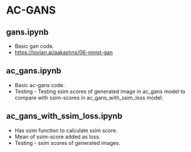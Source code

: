 # AC-GANS


## gans.ipynb
* Basic gan code.
* https://jovian.ai/aakashns/06-mnist-gan

## ac_gans.ipynb
* Basic ac-gans code.
* Testing - Testing ssim scores of generated image in ac_gans model to compare with ssim-scores in ac_gans_with_ssim_loss model.


## ac_gans_with_ssim_loss.ipynb
* Has ssim function to calculate ssim score.
* Mean of ssim-score added as loss.
* Testing - ssim scores of generated images.
